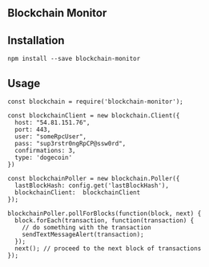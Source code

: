 
## Blockchain Monitor

## Installation

    npm install --save blockchain-monitor

## Usage

    const blockchain = require('blockchain-monitor');

    const blockchainClient = new blockchain.Client({
      host: "54.81.151.76",
      port: 443,
      user: "someRpcUser",
      pass: "sup3rstr0ngRpCP@ssw0rd",
      confirmations: 3,
      type: 'dogecoin'
    })

    const blockchainPoller = new blockchain.Poller({
      lastBlockHash: config.get('lastBlockHash'),
      blockchainClient:  blockchainClient
    });

    blockchainPoller.pollForBlocks(function(block, next) {
      block.forEach(transaction, function(transaction) {
        // do something with the transaction
        sendTextMessageAlert(transaction);  
      });
      next(); // proceed to the next block of transactions
    });

